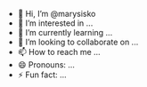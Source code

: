 - 👋 Hi, I’m @marysisko
- 👀 I’m interested in ...
- 🌱 I’m currently learning ...
- 💞️ I’m looking to collaborate on ...
- 📫 How to reach me ...
- 😄 Pronouns: ...
- ⚡ Fun fact: ...

<!---
marysisko/marysisko is a ✨ special ✨ repository because its `README.md` (this file) appears on your GitHub profile.
You can click the Preview link to take a look at your changes.
--->
